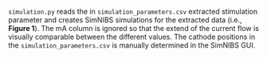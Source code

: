 `simulation.py` reads the in `simulation_parameters.csv` extracted stimulation parameter and creates SimNIBS simulations for the extracted data (i.e., **Figure 1**).
The mA column is ignored so that the extend of the current flow is visually comparable between the different values. The cathode positions in the `simulation_parameters.csv` is manually determined in the SimNIBS GUI.
